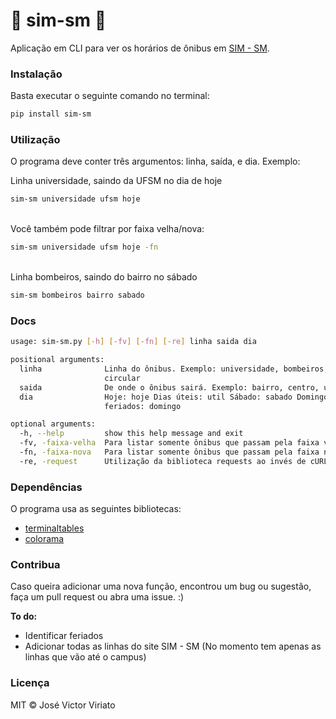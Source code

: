 # 🚌 sim-sm 🚌
Aplicação em CLI para ver os horários de ônibus em [SIM - SM](http://simsm.com.br/horarios/).

### Instalação
Basta executar o seguinte comando no terminal: 
```bash
pip install sim-sm
```

### Utilização
O programa deve conter três argumentos: linha, saída, e dia. Exemplo:

Linha universidade, saindo da UFSM no dia de hoje
```bash
sim-sm universidade ufsm hoje
```
\
Você também pode filtrar por faixa velha/nova:
```bash
sim-sm universidade ufsm hoje -fn
```
\
Linha bombeiros, saindo do bairro no sábado
```bash
sim-sm bombeiros bairro sabado
```

### Docs
```bash
usage: sim-sm.py [-h] [-fv] [-fn] [-re] linha saida dia

positional arguments:
  linha              Linha do ônibus. Exemplo: universidade, bombeiros,
                     circular
  saida              De onde o ônibus sairá. Exemplo: bairro, centro, ufsm
  dia                Hoje: hoje Dias úteis: util Sábado: sabado Domingos e
                     feriados: domingo

optional arguments:
  -h, --help         show this help message and exit
  -fv, -faixa-velha  Para listar somente ônibus que passam pela faixa velha.
  -fn, -faixa-nova   Para listar somente ônibus que passam pela faixa nova.
  -re, -request      Utilização da biblioteca requests ao invés de cURL.)
```

### Dependências
O programa usa as seguintes bibliotecas:
* [terminaltables](https://github.com/Robpol86/terminaltables)
* [colorama](https://pypi.org/project/colorama/)

### Contribua
Caso queira adicionar uma nova função, encontrou um bug ou sugestão, faça um pull request ou abra uma issue. :)

**To do:**
* Identificar feriados
* Adicionar todas as linhas do site SIM - SM (No momento tem apenas as linhas que vão até o campus)

### Licença
MIT © José Victor Viriato
